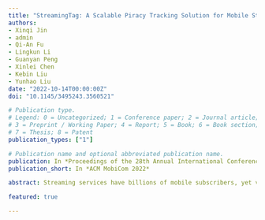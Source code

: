 ```yaml
---
title: "StreamingTag: A Scalable Piracy Tracking Solution for Mobile Streaming Services"
authors:
- Xinqi Jin
- admin
- Qi-An Fu
- Lingkun Li
- Guanyan Peng
- Xinlei Chen
- Kebin Liu
- Yunhao Liu
date: "2022-10-14T00:00:00Z"
doi: "10.1145/3495243.3560521"

# Publication type.
# Legend: 0 = Uncategorized; 1 = Conference paper; 2 = Journal article;
# 3 = Preprint / Working Paper; 4 = Report; 5 = Book; 6 = Book section;
# 7 = Thesis; 8 = Patent
publication_types: ["1"]

# Publication name and optional abbreviated publication name.
publication: In *Proceedings of the 28th Annual International Conference On Mobile Computing And Networking*
publication_short: In *ACM MobiCom 2022*

abstract: Streaming services have billions of mobile subscribers, yet video piracy has cost service providers billions. Digital Rights Management (DRM), however, is still far from satisfactory. Unlike DRM, which attempts to prohibit the creation of pirated copies, fingerprinting may be used to track out the source of piracy. Nevertheless, the idea of piracy tracing is not widely used at the moment, since existing fingerprinting-based streaming systems fail to serve numerous users. In this paper, we present the design and evaluation of StreamingTag, a scalable piracy tracing system for mobile streaming services. StreamingTag adopts a segment-level fingerprint embedding scheme to remove the need of re-embedding the fingerprint into the video for each new viewer. The key innovations of StreamingTag include a scalable and CDN-friendly delivery framework, a polarized and randomized SVD watermarking scheme suitable for short segments, and a collusion-resistant fingerprinting scheme optimized for large-scale streaming services. Experiment results show the good QoS of StreamingTag in terms of preparation latency, bandwidth consumption, and video fidelity. Compared with existing SVD watermarking schemes, the proposed watermarking scheme improves the watermark extraction accuracy by 2.25x at most and 1.5x on average. Compared with existing collusion-resistant fingerprinting schemes, the proposed scheme catches more colluders and improves the recall rate by 26%.

featured: true

---
```

